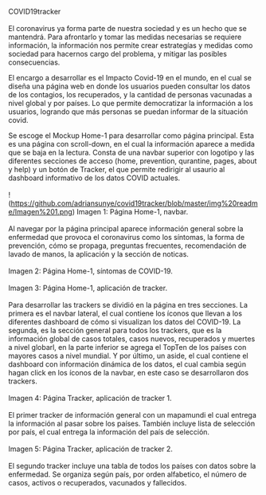 COVID19tracker
<br>
<br>
El coronavirus ya forma parte de nuestra sociedad y es un hecho que se mantendrá. Para afrontarlo y tomar las medidas necesarias se requiere información, la información nos permite crear estrategías y medidas como sociedad para hacernos cargo del problema, y mitigar las posibles consecuencias.

El encargo a desarrollar es el Impacto Covid-19 en el mundo, en el cual se diseña una página web en donde los usuarios pueden consultar los datos de los contagios, los recuperados, y la cantidad de personas vacunadas a nivel global y por países. Lo que permite democratizar la información a los usuarios, logrando que más personas se puedan informar de la situación covid.

Se escoge el Mockup Home-1 para desarrollar como página principal. Esta es una página con scroll-down, en el cual la información aparece a medida que se baja en la lectura. Consta de una navbar superior con logotipo y las diferentes secciones de acceso (home, prevention, qurantine, pages, about y help) y un botón de Tracker, el que permite redirigir al usaurio al dashboard informativo de los datos COVID actuales.
<br>
<br>
!(https://github.com/adriansunye/covid19tracker/blob/master/img%20readme/Imagen%201.png)
Imagen 1: Página Home-1, navbar.
<br>
<br>
Al navegar por la página principal aparece información general sobre la enfermedad que provoca el coronavirus como los síntomas, la forma de prevención, cómo se propaga, preguntas frecuentes, recomendación de lavado de manos, la aplicación y la sección de noticas. 
<br>
<br>
Imagen 2: Página Home-1, síntomas de COVID-19.
<br>
<br>
Imagen 3: Página Home-1, aplicación de tracker.
<br>
<br>
Para desarrollar las trackers se dividió en la página en tres secciones. La primera es el navbar lateral, el cual contiene los íconos que llevan a los diferentes dashboard de cómo si visualizan los datos del COVID-19. La segunda, es la sección general para todos los trackers, que es la información global de casos totales, casos nuevos, recuperados y muertes a nivel globarl, en la parte inferior se agrega el TopTen de los países con mayores casos a nivel mundial. Y por último, un aside, el cual contiene el dashboard con información dinámica de los datos, el cual cambia según hagan click en los íconos de la navbar, en este caso se desarrollaron dos trackers.
<br>
<br>
Imagen 4: Página Tracker, aplicación de tracker 1.
<br>
<br>
El primer tracker de información general con un mapamundi el cual entrega la información al pasar sobre los países. También incluye lista de selección por país, el cual entrega la información del país de selección.
<br>
<br>
Imagen 5: Página Tracker, aplicación de tracker 2.
<br>
<br>
El segundo tracker incluye una tabla de todos los países con datos sobre la enfermedad. Se organiza según país, por orden alfabetico, el número de casos, activos o recuperados, vacunados y fallecidos.




